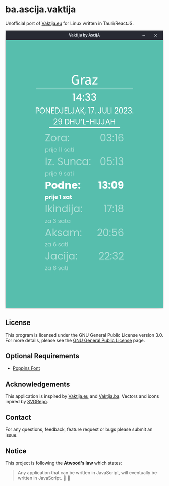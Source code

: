 # ba.ascija.vaktija

Unofficial port of [Vaktija.eu](https://vaktija.eu/) for Linux written in Tauri/ReactJS.

![Vaktija ](public/ex.png)  
## License

This program is licensed under the GNU General Public License version 3.0. For more details, please see the [GNU General Public License](http://www.gnu.org/licenses/) page.

## Optional Requirements
- [Poppins Font](https://fonts.google.com/specimen/Poppins)
  
## Acknowledgements

This application is inspired by [Vaktija.eu](https://vaktija.eu/) and [Vaktija.ba](https://vaktija.ba/).
Vectors and icons inpired by [SVGRepo](https://www.svgrepo.com/svg/48266/muslim-man-praying).

## Contact

For any questions, feedback, feature request or bugs please submit an issue.  

## Notice

This project is following the **Atwood's law** which states: 
> Any application that can be written in JavaScript, will eventually be written in JavaScript. :rofl: :rofl:
